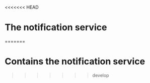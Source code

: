 <<<<<<< HEAD
# The notification service
=======
# Contains the notification service
>>>>>>> develop
